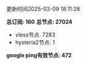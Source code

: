 更新时间2025-03-09 18:11:28

**总订阅: 160**
**总节点: 27024**
- vless节点: 7283
- hysteria2节点: 1

**google ping有效节点: 472**
